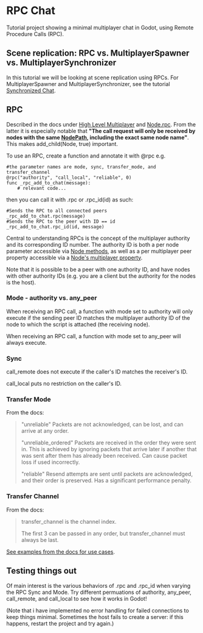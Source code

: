 # RPC Chat
Tutorial project showing a minimal multiplayer chat in Godot, using Remote Procedure Calls (RPC).

## Scene replication: RPC vs. MultiplayerSpawner vs. MultiplayerSynchronizer
In this tutorial we will be looking at scene replication using RPCs. For MultiplayerSpawner and MultiplayerSynchronizer, see the tutorial [Synchronized Chat](https://github.com/jkvastad/Godot-4-Multiplayer-Tutorials/tree/main/Synchronized%20Chat).

## RPC
Described in the docs under [High Level Multiplayer](https://docs.godotengine.org/en/stable/tutorials/networking/high_level_multiplayer.html#remote-procedure-calls) and [Node.rpc](https://docs.godotengine.org/en/stable/classes/class_node.html#class-node-method-rpc). From the latter it is especially notable that **"The call request will only be received by nodes with the same [NodePath](https://docs.godotengine.org/en/stable/classes/class_nodepath.html), including the exact same node name"**. This makes add_child(Node, true) important.

To use an RPC, create a function and annotate it with @rpc e.g.

```gdscript
#the parameter names are mode, sync, transfer_mode, and transfer_channel
@rpc("authority", "call_local", "reliable", 0)
func _rpc_add_to_chat(message):	
	# relevant code...
```

then you can call it with .rpc or .rpc_id(id) as such:

```gdscript
#Sends the RPC to all connected peers
_rpc_add_to_chat.rpc(message)
#Sends the RPC to the peer with ID == id
_rpc_add_to_chat.rpc_id(id, message)
```

Central to understanding RPCs is the concept of the multiplayer authority and its corresponding ID number. The authority ID is both a per node parameter accessible via [Node methods](https://docs.godotengine.org/en/stable/classes/class_node.html#methods), as well as a per multiplayer peer property accessible via a [Node's multiplayer property](https://docs.godotengine.org/en/stable/classes/class_node.html#properties).

Note that it is possible to be a peer with one authority ID, and have nodes with other authority IDs (e.g. you are a client but the authority for the nodes is the host).

### Mode - authority vs. any_peer
When receiving an RPC call, a function with mode set to authority will only execute if the sending peer ID matches the multiplayer authority ID of the node to which the script is attached (the receiving node).

When receiving an RPC call, a function with mode set to any_peer will always execute.

### Sync
call_remote does not execute if the caller's ID matches the receiver's ID.

call_local puts no restriction on the caller's ID.

### Transfer Mode
From the docs:
>"unreliable" Packets are not acknowledged, can be lost, and can arrive at any order.
>
>"unreliable_ordered" Packets are received in the order they were sent in. This is achieved by ignoring packets that arrive later if another that was sent after them has already been received. Can cause packet loss if used incorrectly.
>
>"reliable" Resend attempts are sent until packets are acknowledged, and their order is preserved. Has a significant performance penalty.

### Transfer Channel
From the docs:
>transfer_channel is the channel index.
>
>The first 3 can be passed in any order, but transfer_channel must always be last.
>

[See examples from the docs for use cases](https://docs.godotengine.org/en/stable/tutorials/networking/high_level_multiplayer.html#channels).

## Testing things out
Of main interest is the various behaviors of .rpc and .rpc_id when varying the RPC Sync and Mode. Try different permuations of authority, any_peer, call_remote, and call_local to see how it works in Godot! 

(Note that i have implemented no error handling for failed connections to keep things minimal. Sometimes the host fails to create a server: if this happens, restart the project and try again.)
